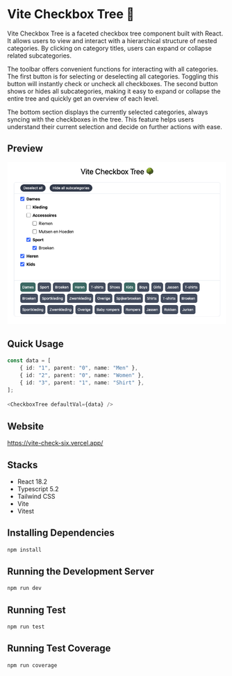 # Vite Checkbox Tree 🌳

Vite Checkbox Tree is a faceted checkbox tree component built with React. It allows users to view and interact with a hierarchical structure of nested categories. By clicking on category titles, users can expand or collapse related subcategories.

The toolbar offers convenient functions for interacting with all categories. The first button is for selecting or deselecting all categories. Toggling this button will instantly check or uncheck all checkboxes. The second button shows or hides all subcategories, making it easy to expand or collapse the entire tree and quickly get an overview of each level.

The bottom section displays the currently selected categories, always syncing with the checkboxes in the tree. This feature helps users understand their current selection and decide on further actions with ease.

## Preview

[![Preview](https://github.com/hengleeyi/vite-check/blob/main/preview.png?raw=true)](http://github.com/hengleeyi/fredex/)



## Quick Usage

```Typescript
const data = [
    { id: "1", parent: "0", name: "Men" },
    { id: "2", parent: "0", name: "Women" },
    { id: "3", parent: "1", name: "Shirt" },
];

<CheckboxTree defaultVal={data} />
```

## Website

https://vite-check-six.vercel.app/

## Stacks
- React 18.2
- Typescript 5.2
- Tailwind CSS
- Vite
- Vitest

## Installing Dependencies

```bash
npm install
```

## Running the Development Server

```bash
npm run dev
```

## Running Test
```bash
npm run test
```

## Running Test Coverage
```bash
npm run coverage
```

